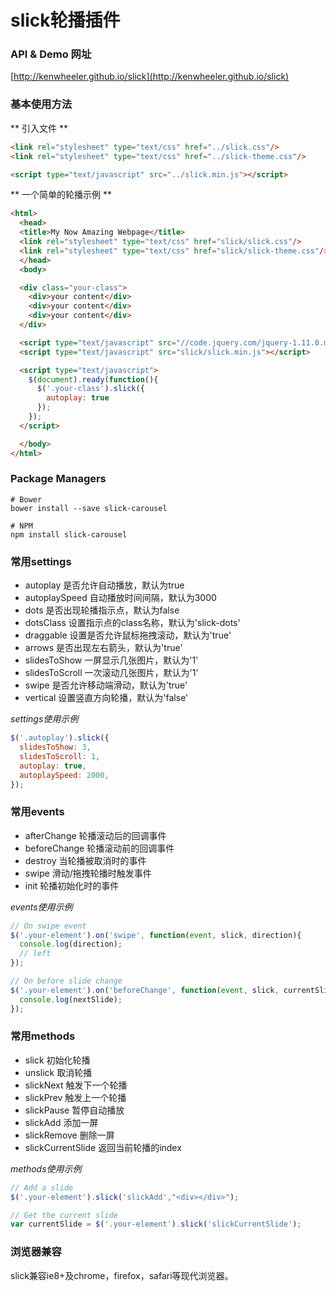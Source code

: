 slick轮播插件
=====

### API & Demo 网址
[http://kenwheeler.github.io/slick](http://kenwheeler.github.io/slick)

### 基本使用方法
** 引入文件 **

```html
<link rel="stylesheet" type="text/css" href="../slick.css"/>
<link rel="stylesheet" type="text/css" href="../slick-theme.css"/>
```
```html
<script type="text/javascript" src="../slick.min.js"></script>
```

** 一个简单的轮播示例 **

```html
<html>
  <head>
  <title>My Now Amazing Webpage</title>
  <link rel="stylesheet" type="text/css" href="slick/slick.css"/>
  <link rel="stylesheet" type="text/css" href="slick/slick-theme.css"/>
  </head>
  <body>

  <div class="your-class">
    <div>your content</div>
    <div>your content</div>
    <div>your content</div>
  </div>

  <script type="text/javascript" src="//code.jquery.com/jquery-1.11.0.min.js"></script>
  <script type="text/javascript" src="slick/slick.min.js"></script>

  <script type="text/javascript">
    $(document).ready(function(){
      $('.your-class').slick({
        autoplay: true
      });
    });
  </script>

  </body>
</html>
```

### Package Managers
```shell
# Bower
bower install --save slick-carousel

# NPM
npm install slick-carousel
```

### 常用settings
* autoplay 是否允许自动播放，默认为true
* autoplaySpeed 自动播放时间间隔，默认为3000
* dots 是否出现轮播指示点，默认为false
* dotsClass 设置指示点的class名称，默认为'slick-dots'
* draggable 设置是否允许鼠标拖拽滚动，默认为'true'
* arrows 是否出现左右箭头，默认为'true'
* slidesToShow 一屏显示几张图片，默认为'1'
* slidesToScroll 一次滚动几张图片，默认为'1'
* swipe 是否允许移动端滑动，默认为'true'
* vertical 设置竖直方向轮播，默认为'false'

*settings使用示例*

```javascript
$('.autoplay').slick({
  slidesToShow: 3,
  slidesToScroll: 1,
  autoplay: true,
  autoplaySpeed: 2000,
});
```

### 常用events
* afterChange 轮播滚动后的回调事件
* beforeChange 轮播滚动前的回调事件
* destroy 当轮播被取消时的事件
* swipe 滑动/拖拽轮播时触发事件
* init 轮播初始化时的事件

*events使用示例*

```javascript
// On swipe event
$('.your-element').on('swipe', function(event, slick, direction){
  console.log(direction);
  // left
});

// On before slide change
$('.your-element').on('beforeChange', function(event, slick, currentSlide, nextSlide){
  console.log(nextSlide);
});
```

### 常用methods
* slick 初始化轮播
* unslick 取消轮播
* slickNext 触发下一个轮播
* slickPrev 触发上一个轮播
* slickPause 暂停自动播放
* slickAdd 添加一屏
* slickRemove 删除一屏
* slickCurrentSlide 返回当前轮播的index

*methods使用示例*

```javascript
// Add a slide
$('.your-element').slick('slickAdd',"<div></div>");

// Get the current slide
var currentSlide = $('.your-element').slick('slickCurrentSlide');
```

### 浏览器兼容
slick兼容ie8+及chrome，firefox，safari等现代浏览器。